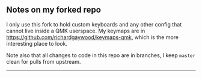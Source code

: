 ## Notes on my forked repo

I only use this fork to hold custom keyboards and any other config that cannot live inside a QMK userspace. My keymaps are in https://github.com/richardgaywood/keymaps-qmk, which is the more interesting place to look.

Note also that all changes to code in this repo are in branches, I keep `master` clean for pulls from upstream.

---

